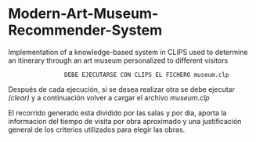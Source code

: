 # Modern-Art-Museum-Recommender-System
Implementation of a knowledge-based system in CLIPS used to determine an itinerary through an art museum personalized to different visitors

					DEBE EJECUTARSE CON CLIPS EL FICHERO museum.clp

Después de cada ejecución, si se desea realizar otra se debe ejecutar *(clear)* y a continuación volver a cargar el archivo *museum.clp*


El recorrido generado esta dividido por las salas y por dia, aporta la informacion del tiempo de visita por obra aproximado y una justificación general de los criterios utilizados para elegir las obras.
